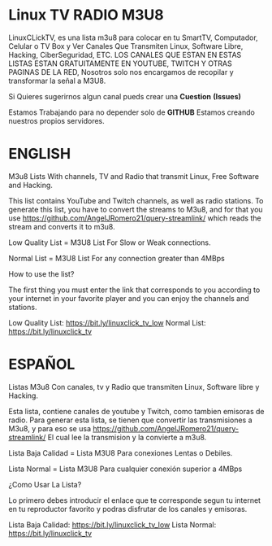 # Linux TV RADIO M3U8

LinuxCLickTV, es una lista m3u8 para colocar en tu SmartTV, Computador, Celular o TV Box y Ver Canales Que Transmiten Linux, Software Libre, Hacking, CiberSeguridad, ETC.
LOS CANALES QUE ESTAN EN ESTAS LISTAS ESTAN GRATUITAMENTE EN YOUTUBE, TWITCH Y OTRAS PAGINAS DE LA RED, Nosotros solo nos encargamos de recopilar y transformar la señal a M3U8.

Si Quieres sugerirnos algun canal pueds crear una **Cuestion**  **(Issues)**

Estamos Trabajando para no depender solo de **GITHUB** Estamos creando nuestros propios servidores.
 
# ENGLISH

M3u8 Lists With channels, TV and Radio that transmit Linux, Free Software and Hacking.

This list contains YouTube and Twitch channels, as well as radio stations. To generate this list, you have to convert the streams to M3u8, and for that you use https://github.com/AngelJRomero21/query-streamlink/ which reads the stream and converts it to m3u8.

Low Quality List = M3U8 List For Slow or Weak connections.

Normal List = M3U8 List For any connection greater than 4MBps

How to use the list?

The first thing you must enter the link that corresponds to you according to your internet in your favorite player and you can enjoy the channels and stations.

Low Quality List: https://bit.ly/linuxclick_tv_low Normal List: https://bit.ly/linuxclick_tv


# ESPAÑOL

Listas M3u8 Con canales, tv y Radio que transmiten Linux, Software libre y Hacking.

Esta lista, contiene canales de youtube y Twitch, como tambien emisoras de radio.
Para generar esta lista, se tienen que convertir las transmisiones a M3u8, y para eso se usa https://github.com/AngelJRomero21/query-streamlink/ El cual lee la transmision y la convierte a m3u8.


Lista Baja Calidad = Lista M3U8 Para conexiones Lentas o Debiles.


Lista Normal = Lista M3U8 Para cualquier conexión superior a 4MBps


¿Como Usar La Lista?


Lo primero debes introducir el enlace que te corresponde segun tu internet en tu reproductor favorito y podras disfrutar de los canales y emisoras.


Lista Baja Calidad: https://bit.ly/linuxclick_tv_low Lista Normal: https://bit.ly/linuxclick_tv 


